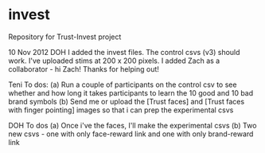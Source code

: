 invest
======

Repository for Trust-Invest project

10 Nov 2012
DOH
I added the invest files.  The control csvs (v3) should work.  I've uploaded stims at 200 x 200 pixels.
I added Zach as a collaborator - hi Zach!  Thanks for helping out!

Teni To dos: 
(a) Run a couple of participants on the control csv to see whether and how long it 
takes participants to learn the 10 good and 10 bad brand symbols
(b) Send me or upload the [Trust faces] and [Trust faces with finger pointing] images
so that i can prep the experimental csvs

DOH To dos
(a) Once i've the faces, I'll make the experimental csvs
(b) Two new csvs - one with only face-reward link and one with only brand-reward link


